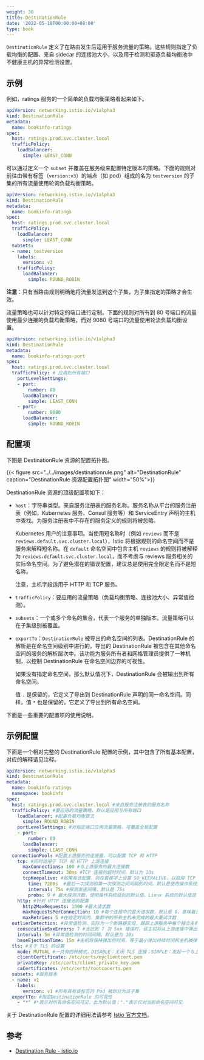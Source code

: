 ```yaml
---
weight: 30
title: DestinationRule
date: '2022-05-18T00:00:00+08:00'
type: book
---
```


`DestinationRule` 定义了在路由发生后适用于服务流量的策略。这些规则指定了负载均衡的配置、来自 sidecar 的连接池大小，以及用于检测和驱逐负载均衡池中不健康主机的异常检测设置。

## 示例

例如，ratings 服务的一个简单的负载均衡策略看起来如下。

```yaml
apiVersion: networking.istio.io/v1alpha3
kind: DestinationRule
metadata:
  name: bookinfo-ratings
spec:
  host: ratings.prod.svc.cluster.local
  trafficPolicy:
    loadBalancer:
      simple: LEAST_CONN
```

可以通过定义一个 `subset` 并覆盖在服务级来配置特定版本的策略。下面的规则对前往由带有标签（`version:v3`）的端点（如 pod）组成的名为 `testversion` 的子集的所有流量使用轮询负载均衡策略。

```yaml
apiVersion: networking.istio.io/v1alpha3
kind: DestinationRule
metadata:
  name: bookinfo-ratings
spec:
  host: ratings.prod.svc.cluster.local
  trafficPolicy:
    loadBalancer:
      simple: LEAST_CONN
  subsets:
  - name: testversion
    labels:
      version: v3
    trafficPolicy:
      loadBalancer:
        simple: ROUND_ROBIN
```

**注意**：只有当路由规则明确地将流量发送到这个子集，为子集指定的策略才会生效。

流量策略也可以针对特定的端口进行定制。下面的规则对所有到 80 号端口的流量使用最少连接的负载均衡策略，而对 9080 号端口的流量使用轮流负载均衡设置。

```yaml
apiVersion: networking.istio.io/v1alpha3
kind: DestinationRule
metadata:
  name: bookinfo-ratings-port
spec:
  host: ratings.prod.svc.cluster.local
  trafficPolicy: # 应用到所有端口
    portLevelSettings:
    - port:
        number: 80
      loadBalancer:
        simple: LEAST_CONN
    - port:
        number: 9080
      loadBalancer:
        simple: ROUND_ROBIN
```

## 配置项

下图是 DestinationRule 资源的配置拓扑图。

{{< figure src="../../images/destinationrule.png" alt="DestinationRule"  caption="DestinationRule 资源配置拓扑图" width="50%">}}

DestinationRule 资源的顶级配置项如下：

- `host`：字符串类型。来自服务注册表的服务名称。服务名称从平台的服务注册表（例如，Kubernetes 服务、Consul 服务等）和 ServiceEntry 声明的主机中查找。为服务注册表中不存在的服务定义的规则将被忽略。

  Kubernetes 用户的注意事项。当使用短名称时（例如 `reviews` 而不是 `reviews.default.svc.cluster.local`），Istio 将根据规则的命名空间而不是服务来解释短名称。在 `default` 命名空间中包含主机 `reviews` 的规则将被解释为 `reviews.default.svc.cluster.local`，而不考虑与 reviews 服务相关的实际命名空间。为了避免潜在的错误配置，建议总是使用完全限定名而不是短名称。

  注意，主机字段适用于 HTTP 和 TCP 服务。

- `trafficPolicy`：要应用的流量策略（负载均衡策略、连接池大小、异常值检测）。

- `subsets`：一个或多个命名的集合，代表一个服务的单独版本。流量策略可以在子集级别被覆盖。

- `exportTo`：`DestinationRule` 被导出的命名空间的列表。DestinationRule 的解析是在命名空间级别中进行的。导出的 DestinationRule 被包含在其他命名空间的服务的解析层次中。该功能为服务所有者和网格管理员提供了一种机制，以控制 DestinationRule 在命名空间边界的可视性。

  如果没有指定命名空间，那么默认情况下，DestinationRule 会被输出到所有命名空间。

  值 `.` 是保留的，它定义了导出到 DestinationRule 声明的同一命名空间。同样，值 `*` 也是保留的，它定义了导出到所有命名空间。

下面是一些重要的配置项的使用说明。

## 示例配置

下面是一个相对完整的 DestinationRule 配置的示例，其中包含了所有基本配置，对应的解释请见注释。

```yaml
apiVersion: networking.istio.io/v1alpha3
kind: DestinationRule
metadata:
  name: bookinfo-ratings
  namespace: bookinfo
spec:
  host: ratings.prod.svc.cluster.local #来自服务注册表的服务名称
  trafficPolicy: #要应用的流量策略，默认是应用与所有端口
    loadBalancer: #配置负载均衡算法
      simple: ROUND_ROBIN
    portLevelSettings: #对指定端口应用流量策略，可覆盖全局配置
    - port:
        number: 80
      loadBalancer:
        simple: LEAST_CONN
  connectionPool: #配置上游服务的连接量，可以配置 TCP 和 HTTP
  	tcp: #同时适用于 TCP 和 HTTP 上游连接
      maxConnections: 100 #与上游服务的最大连接数
      connectTimeout: 30ms #TCP 连接的超时时间，默认为 10s
      tcpKeepalive: #如果有该配置，则在套接字上设置 SO_KEEPALIVE，以启用 TCP Keepalive。
        time: 7200s  #最后一次探测和第一次探测之间间隔的时间。默认是使用操作系统级别的配置（除非被覆盖，Linux默认为7200s，即2小时。）
        interval: 75s #探测发送间隔，默认是 75s
        probs: 9 # 最大探测次数，使用操作系统级别的默认值，Linux 系统的默认值是 9，如果超过该次数没有得到回复，则意味着连接断开了
    http: #针对 HTTP 连接池的配置
      http2MaxRequests: 1000 #最大请求数
      maxRequestsPerConnection: 10 #每个连接中的最大请求数，默认是 0，意味着没有限制
      maxRetries: 5 #在给定时间内，集群中的所有主机未完成的最大重试次数
  outlierDetection: #异常值检测，实际为一个断路器实现，跟踪上游服务中每个独立主机的状态。同时适用于 HTTP 和 TCP 服务。对于 HTTP 服务，持续返回 5xx 错误的 API 调用的主机将在预先定义的时间内从连接池中弹出。对于 TCP 服务，在测量连续错误指标时，对特定主机的连接超时或连接失败算作一个错误。
    consecutive5xxErrors: 7 #当达到 7 次 5xx 错误时，该主机将从上游连接中弹出。当通过不透明的 TCP 连接被访问时上游主机时，连接超时、错误/失败和请求失败事件都有资格成为5xx错误。该功能默认为5，但可以通过设置该值为0来禁用。
    interval: 5m #异常值检测的时间间隔，默认是为 10s
    baseEjectionTime: 15m #主机将保持弹出的时间，等于最小弹出持续时间和主机被弹出次数的乘积。这种技术允许系统自动增加不健康的上游服务器的弹出时间。默认为 30s。
  tls: #关于 TLS 的设置
    mode: MUTUAL #一共有四种模式，DISABLE：关闭 TLS 连接；SIMPLE：发起一个与上游端点的 TLS 连接；MUTUAL：手动配置证书，通过出示客户端证书进行认证，使用双向的 TLS 确保与上游的连接；ISTIO_MUTUAL：该模式使用 Istio 自动生成的证书进行 mTLS 认证。
    clientCertificate: /etc/certs/myclientcert.pem
    privateKey: /etc/certs/client_private_key.pem
    caCertificates: /etc/certs/rootcacerts.pem
  subsets: #服务版本
  - name: v1
    labels:
      version: v1 #所有具有该标签的 Pod 被划分为该子集
  exportTo: #指定DestinationRule 的可视性
    - "*" #*表示对所有命名空间可见，此为默认值；"."表示仅对当前命名空间可见
```

关于 DestinationRule 配置的详细用法请参考 [Istio 官方文档](https://istio.io/latest/docs/reference/config/networking/destination-rule/)。

## 参考

- [Destination Rule - istio.io](https://istio.io/latest/docs/reference/config/networking/destination-rule/)
